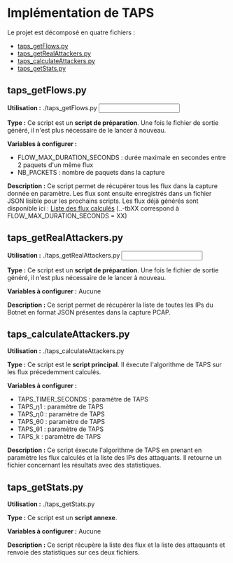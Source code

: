 
# Implémentation de TAPS  
  
Le projet est décomposé en quatre fichiers :  
- [taps_getFlows.py](https://github.com/Vytex0/TAPS/blob/main/taps_getFlows.py)
- [taps_getRealAttackers.py](https://github.com/Vytex0/TAPS/blob/main/taps_getRealAttackers.py)  
- [taps_calculateAttackers.py](https://github.com/Vytex0/TAPS/blob/main/taps_calculateAttackers.py)  
- [taps_getStats.py](https://github.com/Vytex0/TAPS/blob/main/taps_getStats.py)  
  
  
## taps_getFlows.py  
**Utilisation :** ./taps_getFlows.py <input pcap captures.pcap> <output sorted flows.json>  
  
**Type :** Ce script est un **script de préparation**. Une fois le fichier de sortie généré, il n'est plus nécessaire de le lancer à nouveau.  
  
**Variables à configurer :** 

- FLOW_MAX_DURATION_SECONDS : durée maximale en secondes entre 2 paquets d'un même flux
- NB_PACKETS : nombre de paquets dans la capture
  
**Description :** Ce script permet de récupérer tous les flux dans la capture donnée en paramètre. Les flux sont ensuite enregistrés dans un fichier JSON lisible pour les prochains scripts. Les flux déjà générés sont disponible ici : [Liste des flux calculés](https://drive.google.com/drive/folders/1vmYRL6OQ7jASi36vmv6TPWcxhOG6INXS?usp=sharing) (..-tbXX correspond à FLOW_MAX_DURATION_SECONDS = XX)
  



## taps_getRealAttackers.py  
**Utilisation :** ./taps_getRealAttackers.py <input pcap attackers captures.pcap> <output attackers.json>
  
**Type :** Ce script est un **script de préparation**. Une fois le fichier de sortie généré, il n'est plus nécessaire de le lancer à nouveau.  
  
**Variables à configurer :** Aucune
  
**Description :** Ce script permet de récupérer la liste de toutes les IPs du Botnet en format JSON présentes dans la capture PCAP.


  
## taps_calculateAttackers.py
**Utilisation :** ./taps_calculateAttackers.py <sorted flows file.json> <attackers list file.json> <output results.json>
  
**Type :** Ce script est le **script principal**. Il éxecute l'algorithme de TAPS sur les flux précedemment calculés.
  
**Variables à configurer :** 

- TAPS_TIMER_SECONDS : paramètre de TAPS
- TAPS_η1 : paramètre de TAPS
- TAPS_η0 : paramètre de TAPS
- TAPS_θ0 : paramètre de TAPS
- TAPS_θ1 : paramètre de TAPS
- TAPS_k : paramètre de TAPS
  
**Description :** Ce script éxecute l'algorithme de TAPS en prenant en paramètre les flux calculés et la liste des IPs des attaquants. Il retourne un fichier concernant les résultats avec des statistiques.



  
## taps_getStats.py
**Utilisation :** ./taps_getStats.py <sorted flows file.json> <attackers list file.json>
  
**Type :** Ce script est un **script annexe**. 
  
**Variables à configurer :** Aucune
  
**Description :** Ce script récupère la liste des flux et la liste des attaquants et renvoie des statistiques sur ces deux fichiers.

